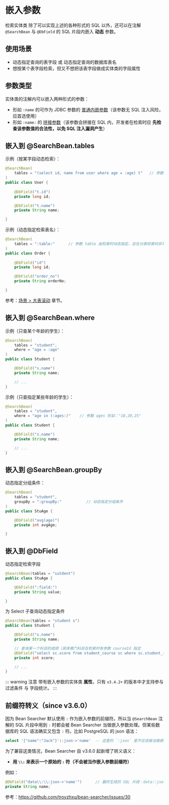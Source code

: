 # 嵌入参数

检索实体类 除了可以实现上述的各种形式的 SQL 以外，还可以在注解 `@SearchBean` 与 `@DbField` 的 SQL 片段内嵌入 **动态** 参数。 

## 使用场景

* 动态指定查询的表字段 或 动态指定查询的数据库表名
* 想按某个表字段检索，但又不想把该表字段做成实体类的字段属性

## 参数类型

实体类的注解内可以嵌入两种形式的参数：

* 形如 `:name` 的可作为 JDBC 参数的 [普通内嵌参数](/en/guide/param/embed#普通内嵌参数)（该参数无 SQL 注入风险，应首选使用）
* 形如 `:name:` 的 [拼接参数](/en/guide/param/embed#拼接参数)（该参数会拼接在 SQL 内，开发者在检索时应 **先检查该参数值的合法性，以免 SQL 注入漏洞产生**）

## 嵌入到 @SearchBean.tables

示例（按某字段动态检索）：

```java
@SearchBean(
    tables = "(select id, name from user where age = :age) t"   // 参数 age 的值由检索时动态指定
) 
public class User {
    
    @DbField("t.id")
    private long id;

    @DbField("t.name")
    private String name;

}
```

示例（动态指定检索表名）：

```java
@SearchBean(
    tables = ":table:"      // 参数 table 由检索时动态指定，这在分表检索时非常有用
) 
public class Order {
    
    @DbField("id")
    private long id;

    @DbField("order_no")
    private String orderNo;

}
```

参考：[场景 > 大表滚动](/en/guide/usage/tables) 章节。

## 嵌入到 @SearchBean.where

示例（只查某个年龄的学生）：

```java
@SearchBean(
    tables = "student", 
    where = "age = :age"
) 
public class Student {

    @DbField("s.name")
    private String name;

    // ...
}
```

示例（只查指定某些年龄的学生）：

```java
@SearchBean(
    tables = "student", 
    where = "age in (:ages:)"    // 参数 ages 形如："18,20,25"
) 
public class Student {

    @DbField("s.name")
    private String name;

    // ...
}
```

## 嵌入到 @SearchBean.groupBy

动态指定分组条件：

```java
@SearchBean(
    tables = "student", 
    groupBy = ":groupBy:"           // 动态指定分组条件
) 
public class StuAge {

    @DbField("avg(age)")
    private int avgAge;

}
```

## 嵌入到 @DbField

动态指定检索字段

```java
@SearchBean(tables = "sutdent") 
public class StuAge {

    @DbField(":field:")
    private String value;

}
```

为 Select 子查询动态指定条件

```java
@SearchBean(tables = "student s") 
public class Student {

    @DbField("s.name")
    private String name;

    // 查询某一个科目的成绩（具体哪门科目在检索时有参数 courseId 指定
    @DbField("select sc.score from student_course sc where sc.student_id = s.id and sc.course_id = :courseId")
    private int score;

    // ...
}
```

::: warning 注意
带有嵌入参数的实体类 **属性**，只有 `v3.4.2+` 的版本中才支持参与 过滤条件 与 字段统计。
:::

## 前缀符转义（since v3.6.0）

因为 Bean Searcher 默认使用 `:` 作为嵌入参数的前缀符。所以当 `@SearchBean` 注解的 SQL 片段中用到 `:` 时都会被 Bean Searcher 当做嵌入参数处理。但某些数据库的 SQL 语法确实又包含 `:` 符。比如 PostgreSQL 的 json 语法：

```sql
select '{"name":"Jack"}'::json->'name'  -- 这里的 `:json` 是不应该被当做嵌入参数处理的
```

为了兼容这类情况，Bean Searcher 自 v3.6.0 起新增了转义语义：

* **用 `\\:` 来表示一个原始的 `:` 符（不会被当作嵌入参数前缀符）**

例如：

```java
@DbField("data\\:\\:json->'name'")      // 最终生成的 SQL 片段：data::json->'name'
private String name;
```

参考：https://github.com/troyzhxu/bean-searcher/issues/30
